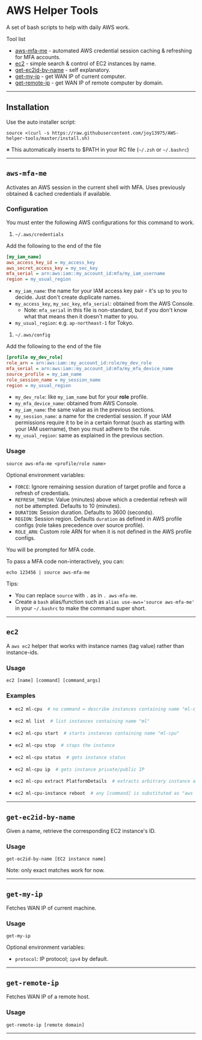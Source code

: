 # AWS Helper Tools
A set of bash scripts to help with daily AWS work.

Tool list
* [aws-mfa-me](#aws-mfa-me) - automated AWS credential session caching & refreshing for MFA accounts.
* [ec2](#ec2) - simple search & control of EC2 instances by name.
* [get-ec2id-by-name](#get-ec2id-by-name) - self explanatory.
* [get-my-ip](#get-my-ip) - get WAN IP of current computer.
* [get-remote-ip](#get-remote-ip) - get WAN IP of remote computer by domain.

---

## Installation

Use the auto installer script:
```shell
source <(curl -s https://raw.githubusercontent.com/joy13975/AWS-helper-tools/master/install.sh)
```
※ This automatically inserts to $PATH in your RC file (`~/.zsh` or `~/.bashrc`)


---

## `aws-mfa-me`

Activates an AWS session in the current shell with MFA.
Uses previously obtained & cached credentials if available.

### Configuration

You must enter the following AWS configurations for this command to work.
1. `~/.aws/credentials`

Add the following to the end of the file
```ini
[my_iam_name]
aws_access_key_id = my_access_key
aws_secret_access_key = my_sec_key
mfa_serial = arn:aws:iam::my_account_id:mfa/my_iam_username
region = my_usual_region
```

* `my_iam_name`: the name for your IAM access key pair - it's up to you to decide. Just don't create duplicate names.
* `my_access_key`, `my_sec_key`, `mfa_serial`: obtained from the AWS Console.
    * Note: `mfa_serial` in this file is non-standard, but if you don't know what that means then it doesn't matter to you.
* `my_usual_region`: e.g. `ap-northeast-1` for Tokyo.

1. `~/.aws/config`

Add the following to the end of the file
```ini
[profile my_dev_role]
role_arn = arn:aws:iam::my_account_id:role/my_dev_role
mfa_serial = arn:aws:iam::my_account_id:mfa/my_mfa_device_name
source_profile = my_iam_name
role_session_name = my_session_name
region = my_usual_region
```
* `my_dev_role`: like `my_iam_name` but for your **role** profile.
* `my_mfa_device_name`: obtained from AWS Console.
* `my_iam_name`: the same value as in the previous sections.
* `my_session_name`: a name for the credential session. If your IAM permissions require it to be in a certain format (such as starting with your IAM username), then you must adhere to the rule.
* `my_usual_region`: same as explained in the previous section.

### Usage
```shell
source aws-mfa-me <profile/role name>
```

Optional environment variables:
* `FORCE`: Ignore remaining session duration of target profile and force a refresh of credentials.
* `REFRESH_THRESH`: Value (minutes) above which a credential refresh will not be attempted. Defaults to 10 (minutes).
* `DURATION`: Session duration. Defaults to 3600 (seconds).
* `REGION`: Session region. Defaults `duration` as defined in AWS profile configs (role takes precedence over source profile).
* `ROLE_ARN`: Custom role ARN for when it is not defined in the AWS profile configs.

You will be prompted for MFA code. 

To pass a MFA code non-interactively, you can:
```shell
echo 123456 | source aws-mfa-me
```

Tips:
* You can replace `source` with `.` as in `. aws-mfa-me`.
* Create a `bash` alias/function such as `alias use-aws='source aws-mfa-me'` in your `~/.bashrc` to make the command super short.

---
## `ec2`

A `aws ec2` helper that works with instance names (tag value) rather than instance-ids.

### Usage
`ec2 [name] [command] [command_args]`

### Examples
*   ```bash
    ec2 ml-cpu  # no command = describe instances containing name "ml-cpu"
    ```
*   ```bash
    ec2 ml list  # list instances containing name "ml"
    ```
*   ```bash
    ec2 ml-cpu start  # starts instances containing name "ml-cpu"
    ```
*   ```bash
    ec2 ml-cpu stop  # stops the instance
    ```
*   ```bash
    ec2 ml-cpu status  # gets instance status
    ```
*   ```bash
    ec2 ml-cpu ip  # gets instance private/public IP
    ```
*   ```bash
    ec2 ml-cpu extract PlatformDetails  # extracts arbitrary instance attribute (find keys from describe command)
    ```
*   ```bash
    ec2 ml-cpu-instance reboot  # any [command] is substituted as "aws ec2 [command]-instances ..."
    ```

---
## `get-ec2id-by-name`

Given a name, retrieve the corresponding EC2 instance's ID.

### Usage
`get-ec2id-by-name [EC2 instance name]`

Note: only exact matches work for now.

---
## `get-my-ip`

Fetches WAN IP of current machine.

### Usage
`get-my-ip`

Optional environment variables:
* `protocol`: IP protocol; `ipv4` by default.
---

## `get-remote-ip`

Fetches WAN IP of a remote host.

### Usage
`get-remote-ip [remote domain]`

---
